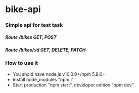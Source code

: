 # bike-api
### Simple api for test task
##### Route /bikes GET, POST
##### Route /bikes/:id GET, DELETE, PATCH

### How to use it
- You shold have node.js v10.0.0+/npm 5.8.0+
- Install node_modules "npm i"
- Start production "npm start", developer edition "npm dev"
